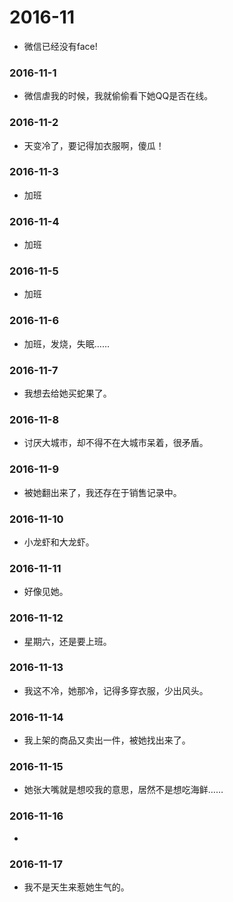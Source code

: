 # 2016-11
* 微信已经没有face!

### 2016-11-1
* 微信虐我的时候，我就偷偷看下她QQ是否在线。

### 2016-11-2
* 天变冷了，要记得加衣服啊，傻瓜！

### 2016-11-3
* 加班

### 2016-11-4
* 加班

### 2016-11-5
* 加班

### 2016-11-6
* 加班，发烧，失眠……

### 2016-11-7
* 我想去给她买蛇果了。

### 2016-11-8
* 讨厌大城市，却不得不在大城市呆着，很矛盾。

### 2016-11-9
* 被她翻出来了，我还存在于销售记录中。

### 2016-11-10
* 小龙虾和大龙虾。

### 2016-11-11
* 好像见她。

### 2016-11-12
* 星期六，还是要上班。

### 2016-11-13
* 我这不冷，她那冷，记得多穿衣服，少出风头。

### 2016-11-14
* 我上架的商品又卖出一件，被她找出来了。

### 2016-11-15
* 她张大嘴就是想咬我的意思，居然不是想吃海鲜……

### 2016-11-16
* 

### 2016-11-17
* 我不是天生来惹她生气的。
